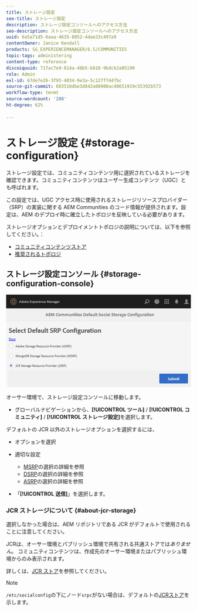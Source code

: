 ```yaml
---
title: ストレージ設定
seo-title: ストレージ設定
description: ストレージ設定コンソールへのアクセス方法
seo-description: ストレージ設定コンソールへのアクセス方法
uuid: 6a5a71d5-6aaa-4635-8852-4dae33c497a9
contentOwner: Janice Kendall
products: SG_EXPERIENCEMANAGER/6.5/COMMUNITIES
topic-tags: administering
content-type: reference
discoiquuid: 71fac7e9-814a-48b5-b816-9bdcb2a05190
role: Admin
exl-id: 67de7e26-3f93-4034-9e3a-5c127f7447bc
source-git-commit: 603518dbe3d842a08900ac40651919c55392b573
workflow-type: tm+mt
source-wordcount: '208'
ht-degree: 62%

---
```


# ストレージ設定 {#storage-configuration}

ストレージ設定では、コミュニティコンテンツ用に選択されているストレージを確認できます。コミュニティコンテンツはユーザー生成コンテンツ（UGC）とも呼ばれます。

この設定では、UGC アクセス時に使用されるストレージリソースプロバイダー（SRP）の実装に関する AEM Communities のコード情報が提供されます。設定は、AEM のデプロイ時に確立したトポロジを反映している必要があります。

ストレージオプションとデプロイメントトポロジの説明については、以下を参照してください。：

* [コミュニティコンテンツストア](working-with-srp.md)
* [推奨されるトポロジ](topologies.md)

## ストレージ設定コンソール {#storage-configuration-console}

![jsrp-configuration](assets/jsrp-configuration.png)

オーサー環境で、ストレージ設定コンソールに移動します。

* グローバルナビゲーションから、**[!UICONTROL ツール]** / **[!UICONTROL コミュニティ]** / **[!UICONTROL ストレージ設定]**&#x200B;を選択します。

デフォルトの JCR 以外のストレージオプションを選択するには、

* オプションを選択
* 適切な設定

   * [MSRP](msrp.md#select-msrp)の選択の詳細を参照
   * [DSRP](dsrp.md#select-dsrp)の選択の詳細を参照
   * [ASRP](asrp.md#select-asrp)の選択の詳細を参照

* 「**[!UICONTROL 送信]**」を選択します。

### JCR ストレージについて {#about-jcr-storage}

選択しなかった場合は、AEM リポジトリである JCR がデフォルトで使用されることに注意してください。

JCRは、オーサー環境とパブリッシュ環境で共有される共通ストアでは&#x200B;*ありません*。 コミュニティコンテンツは、作成先のオーサー環境またはパブリッシュ環境からのみ表示されます。

詳しくは、[JCR ストア](jsrp.md)を参照してください。

>[!NOTE]
>
>`/etc/socialconfig`の下にノード`srpc`がない場合は、デフォルトの[JCRストア](jsrp.md)を示します。

